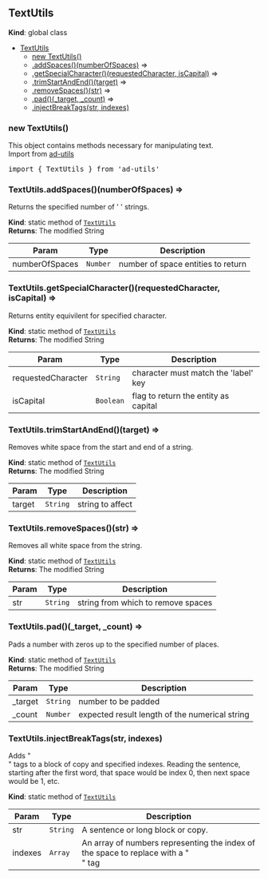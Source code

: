 <a name="TextUtils"></a>

## TextUtils
**Kind**: global class  

* [TextUtils](#TextUtils)
    * [new TextUtils()](#new_TextUtils_new)
    * [.addSpaces()(numberOfSpaces)](#TextUtils.addSpaces_new) ⇒
    * [.getSpecialCharacter()(requestedCharacter, isCapital)](#TextUtils.getSpecialCharacter_new) ⇒
    * [.trimStartAndEnd()(target)](#TextUtils.trimStartAndEnd_new) ⇒
    * [.removeSpaces()(str)](#TextUtils.removeSpaces_new) ⇒
    * [.pad()(_target, _count)](#TextUtils.pad_new) ⇒
    * [.injectBreakTags(str, indexes)](#TextUtils.injectBreakTags)

<a name="new_TextUtils_new"></a>

### new TextUtils()
This object contains methods necessary for manipulating text. <br>
Import from <a href="https://github.com/ff0000-ad-tech/ad-utils">ad-utils</a>
<pre class="sunlight-highlight-javascript">
import { TextUtils } from 'ad-utils'
</pre>

<a name="TextUtils.addSpaces_new"></a>

### TextUtils.addSpaces()(numberOfSpaces) ⇒
Returns the specified number of '&nbsp;' strings.

**Kind**: static method of [<code>TextUtils</code>](#TextUtils)  
**Returns**: The modified String  

| Param | Type | Description |
| --- | --- | --- |
| numberOfSpaces | <code>Number</code> | number of space entities to return |

<a name="TextUtils.getSpecialCharacter_new"></a>

### TextUtils.getSpecialCharacter()(requestedCharacter, isCapital) ⇒
Returns entity equivilent for specified character.

**Kind**: static method of [<code>TextUtils</code>](#TextUtils)  
**Returns**: The modified String  

| Param | Type | Description |
| --- | --- | --- |
| requestedCharacter | <code>String</code> | character must match the 'label' key |
| isCapital | <code>Boolean</code> | flag to return the entity as capital |

<a name="TextUtils.trimStartAndEnd_new"></a>

### TextUtils.trimStartAndEnd()(target) ⇒
Removes white space from the start and end of a string.

**Kind**: static method of [<code>TextUtils</code>](#TextUtils)  
**Returns**: The modified String  

| Param | Type | Description |
| --- | --- | --- |
| target | <code>String</code> | string to affect |

<a name="TextUtils.removeSpaces_new"></a>

### TextUtils.removeSpaces()(str) ⇒
Removes all white space from the string.

**Kind**: static method of [<code>TextUtils</code>](#TextUtils)  
**Returns**: The modified String  

| Param | Type | Description |
| --- | --- | --- |
| str | <code>String</code> | string from which to remove spaces |

<a name="TextUtils.pad_new"></a>

### TextUtils.pad()(_target, _count) ⇒
Pads a number with zeros up to the specified number of places.

**Kind**: static method of [<code>TextUtils</code>](#TextUtils)  
**Returns**: The modified String  

| Param | Type | Description |
| --- | --- | --- |
| _target | <code>String</code> | number to be padded |
| _count | <code>Number</code> | expected result length of the numerical string |

<a name="TextUtils.injectBreakTags"></a>

### TextUtils.injectBreakTags(str, indexes)
Adds "<br>" tags to a block of copy and specified indexes. Reading the sentence, starting
		after the first word, that space would be index 0, then next space would be 1, etc.

**Kind**: static method of [<code>TextUtils</code>](#TextUtils)  

| Param | Type | Description |
| --- | --- | --- |
| str | <code>String</code> | A sentence or long block or copy. |
| indexes | <code>Array</code> | An array of numbers representing the index of the space to replace with a "<br>" tag |

